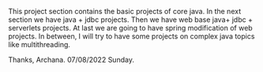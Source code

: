 This project section contains the basic projects of core java. 
In the next section we have java + jdbc projects.
Then we have web base java+ jdbc + serverlets projects.
At last we are going to have spring modification of web projects.
In between, I will try to have some projects on complex java topics like multithreading.

Thanks,
Archana.
07/08/2022
Sunday.
